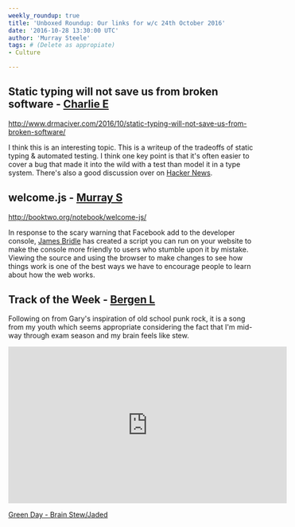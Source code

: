 ```yaml
---
weekly_roundup: true
title: 'Unboxed Roundup: Our links for w/c 24th October 2016'
date: '2016-10-28 13:30:00 UTC'
author: 'Murray Steele'
tags: # (Delete as appropiate)
- Culture

---
```


## Static typing will not save us from broken software - [Charlie E](/people#charlie-egan)

http://www.drmaciver.com/2016/10/static-typing-will-not-save-us-from-broken-software/

I think this is an interesting topic. This is a writeup of the tradeoffs of
static typing & automated testing. I think one key point is that it's often
easier to cover a bug that made it into the wild with a test than model it
in a type system. There's also a good discussion over on [Hacker
News](https://news.ycombinator.com/item?id=12774024).

## welcome.js - [Murray S](/people#murray-steele)

http://booktwo.org/notebook/welcome-js/

In response to the scary warning that Facebook add to the developer console,
[James Bridle](http://booktwo.org/) has created a script you can run on your
website to make the console more friendly to users who stumble upon it by
mistake.  Viewing the source and using the browser to make changes to see how
things work is one of the best ways we have to encourage people to learn about
how the web works.

## Track of the Week - [Bergen L](/people#bergen-larsen)

Following on from Gary's inspiration of old school punk rock, it is a song from my youth which seems appropriate considering the fact that I'm mid-way through exam season and my brain feels like stew.

<iframe width="560" height="315" src="https://www.youtube.com/embed/UNq9gmY_Oz4" frameborder="0" allowfullscreen></iframe>

[Green Day - Brain Stew/Jaded](https://www.youtube.com/watch?v=UNq9gmY_Oz4)
